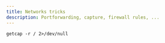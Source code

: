 ```yaml
---
title: Networks tricks
description: Portforwarding, capture, firewall rules, ...
---
```


```
getcap -r / 2>/dev/null
```